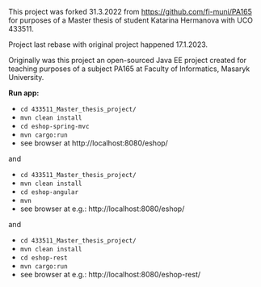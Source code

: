 This project was forked 31.3.2022 from https://github.com/fi-muni/PA165 for purposes of a Master thesis of student Katarina Hermanova with UCO 433511.

Project last rebase with original project happened 17.1.2023. 

Originally was this project an open-sourced Java EE project created for teaching purposes of a subject PA165 at Faculty of Informatics, Masaryk University.

**Run app:**
- `cd 433511_Master_thesis_project/`
- `mvn clean install`
- `cd eshop-spring-mvc`
- `mvn cargo:run`
- see browser at http://localhost:8080/eshop/

and

- `cd 433511_Master_thesis_project/`
- `mvn clean install`
- `cd eshop-angular`
- `mvn`
- see browser at e.g.: http://localhost:8080/eshop/

and

- `cd 433511_Master_thesis_project/`
- `mvn clean install`
- `cd eshop-rest`
- `mvn cargo:run`
- see browser at e.g.: http://localhost:8080/eshop-rest/